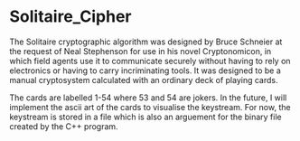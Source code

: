 # Solitaire_Cipher

The Solitaire cryptographic algorithm was designed by Bruce Schneier at the request of Neal Stephenson for use in his novel Cryptonomicon, in which field agents use it to communicate securely without having to rely on electronics or having to carry incriminating tools. It was designed to be a manual cryptosystem calculated with an ordinary deck of playing cards. 

The cards are labelled 1-54 where 53 and 54 are jokers. In the future, I will implement the ascii art of the cards to visualise the keystream. For now, the keystream is stored in a file which is also an arguement for the binary file created by the C++ program.
